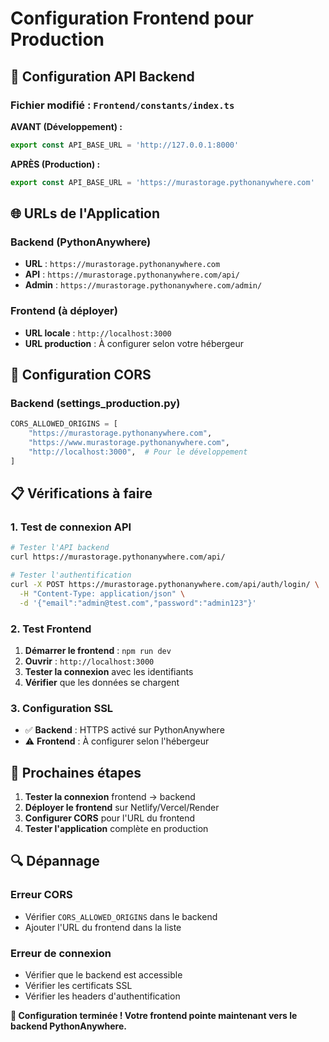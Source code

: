 # Configuration Frontend pour Production

## 🔧 Configuration API Backend

### Fichier modifié : `Frontend/constants/index.ts`

**AVANT (Développement) :**
```typescript
export const API_BASE_URL = 'http://127.0.0.1:8000'
```

**APRÈS (Production) :**
```typescript
export const API_BASE_URL = 'https://murastorage.pythonanywhere.com'
```

## 🌐 URLs de l'Application

### Backend (PythonAnywhere)
- **URL** : `https://murastorage.pythonanywhere.com`
- **API** : `https://murastorage.pythonanywhere.com/api/`
- **Admin** : `https://murastorage.pythonanywhere.com/admin/`

### Frontend (à déployer)
- **URL locale** : `http://localhost:3000`
- **URL production** : À configurer selon votre hébergeur

## 🔧 Configuration CORS

### Backend (settings_production.py)
```python
CORS_ALLOWED_ORIGINS = [
    "https://murastorage.pythonanywhere.com",
    "https://www.murastorage.pythonanywhere.com",
    "http://localhost:3000",  # Pour le développement
]
```

## 📋 Vérifications à faire

### 1. Test de connexion API
```bash
# Tester l'API backend
curl https://murastorage.pythonanywhere.com/api/

# Tester l'authentification
curl -X POST https://murastorage.pythonanywhere.com/api/auth/login/ \
  -H "Content-Type: application/json" \
  -d '{"email":"admin@test.com","password":"admin123"}'
```

### 2. Test Frontend
1. **Démarrer le frontend** : `npm run dev`
2. **Ouvrir** : `http://localhost:3000`
3. **Tester la connexion** avec les identifiants
4. **Vérifier** que les données se chargent

### 3. Configuration SSL
- ✅ **Backend** : HTTPS activé sur PythonAnywhere
- ⚠️ **Frontend** : À configurer selon l'hébergeur

## 🚀 Prochaines étapes

1. **Tester la connexion** frontend → backend
2. **Déployer le frontend** sur Netlify/Vercel/Render
3. **Configurer CORS** pour l'URL du frontend
4. **Tester l'application** complète en production

## 🔍 Dépannage

### Erreur CORS
- Vérifier `CORS_ALLOWED_ORIGINS` dans le backend
- Ajouter l'URL du frontend dans la liste

### Erreur de connexion
- Vérifier que le backend est accessible
- Vérifier les certificats SSL
- Vérifier les headers d'authentification

**🎉 Configuration terminée ! Votre frontend pointe maintenant vers le backend PythonAnywhere.**



